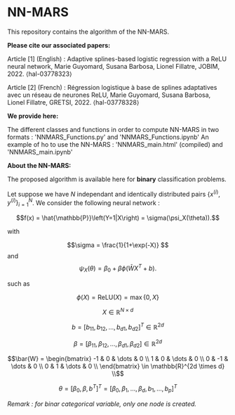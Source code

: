 # NN-MARS

This repository contains the algorithm of the NN-MARS.

**Please cite our associated papers:**

Article [1] (English) : Adaptive splines-based logistic regression with a ReLU neural network, Marie Guyomard, Susana Barbosa, Lionel Fillatre, JOBIM, 2022. ⟨hal-03778323⟩ 

Article [2] (French) : Régression logistique à base de splines adaptatives avec un réseau de neurones ReLU, Marie Guyomard, Susana Barbosa, Lionel Fillatre, GRETSI, 2022. ⟨hal-03778328⟩

**We provide here:**

The different classes and functions in order to compute NN-MARS in two formats : 'NNMARS_Functions.py' and 'NNMARS_Functions.ipynb'
An example of ho to use the NN-MARS : 'NNMARS_main.html' (compiled) and 'NNMARS_main.ipynb'


**About the NN-MARS:**

The proposed algorithm is available here for **binary** classification problems. 

Let suppose we have $N$ independant and identically distributed pairs $\{x^{(i)}, y^{(i)}\}_{i=1}^{N}$. We consider the following neural network :

$$f(x) = \hat{\mathbb{P}}\left(Y=1|X\right) = \sigma(\psi_X(\theta)).$$
	

with 

$$\sigma = \frac{1}{1+\exp(-X)} $$
and 
$$\psi_X(\theta) = \beta_0 + \beta \phi\left(\bar{W}X^T+b\right).$$

such as

$$\phi(X) = \text{ReLU}(X) = \max\{0,X\}$$

$$X \in\mathbb{R}^{N \times d} $$

$$b = [b_{11}, b_{12}, \dots, b_{d1}, b_{d2}]^T \in \mathbb{R}^{2d} $$

$$\beta = [\beta_{11}, \beta_{12}, \dots, \beta_{d1}, \beta_{d2}] \in \mathbb{R}^{2d} $$

$$\bar{W} = \begin{bmatrix}
		-1 & 0 & \dots & 0 \\
		1 & 0 & \dots & 0 \\
		0 & -1 & \dots & 0 \\
		0 & 1 & \dots & 0 \\
	\end{bmatrix} \in \mathbb{R}^{2d \times d} \\$$
	
$$\theta = [\beta_0, \beta, b^T]^T = [\beta_0, \beta_1, \dots, \beta_d, b_1, \dots, b_p]^T $$

*Remark : for binar categorical variable, only one node is created.*

